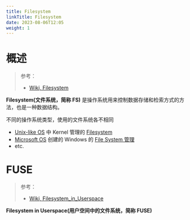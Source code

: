 ```yaml
---
title: Filesystem
linkTitle: Filesystem
date: 2023-08-06T12:05
weight: 1
---
```


# 概述

> 参考：
>
> - [Wiki, Filesystem](https://en.wikipedia.org/wiki/File_system)

**Filesystem(文件系统，简称 FS)** 是操作系统用来控制数据存储和检索方式的方法，也是一种数据结构。

不同的操作系统类型，使用的文件系统各不相同

- [Unix-like OS](/docs/1.操作系统/Operating%20system/Unix-like%20OS/Unix-like%20OS.md) 中 Kernel 管理的 [Filesystem](/docs/1.操作系统/Kernel/Filesystem/Filesystem.md)
- [Microsoft OS](/docs/1.操作系统/Operating%20system/Microsoft%20OS/Microsoft%20OS.md) 创建的 Windows 的 [File System 管理](/docs/1.操作系统/Windows%20管理/File%20System%20管理/File%20System%20管理.md)
- etc.

# FUSE

> 参考：
>
> - [Wiki, Filesystem_in_Userspace](https://en.wikipedia.org/wiki/Filesystem_in_Userspace)

**Filesystem in Userspace(用户空间中的文件系统，简称 FUSE)**
